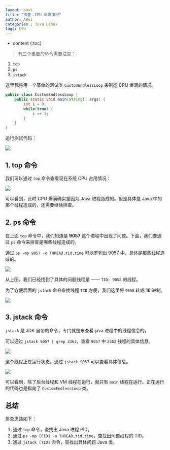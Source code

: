 ```yaml
---
layout: post
title: "排查：CPU 爆满情况"
author: ABei
categories : Java Linux
tags: CPU
---
```

* content
{:toc}

> 有三个重要的命令需要注意：
1.  `top`
1.  `ps`
1.  `jstack`





这里我将用一个简单的测试类 `CustomEndlessLoop` 来制造 CPU 爆满的情况。

```java
public class CustomEndlessLoop {
	public static void main(String[] args) {
		int i = 0;
		while(true) {
			i =+ 1;
		}
	}
}
```

运行测试代码：

![](http://cdn.51leif.com/2019-4-16-post-cpu-100.png)

## 1. top 命令

我们可以通过 `top` 命令查看现在系统 CPU 占用情况：

![](http://cdn.51leif.com/2019-4-16-post-cpu-100-1.png)

可以看到，此时 CPU 爆满确实是因为 Java 进程造成的。但是具体是 Java 中的那个线程造成的，还需要继续排查。

## 2. ps 命令

在上面 `top` 命令中，我们知道是 **9057** 这个进程中出现了问题。下面，我们要通过 `ps` 命令来排查是哪些线程造成的。

通过 `ps -mp 9057 -o THREAD,tid,time` 可以罗列出 9057 中，具体是那些线程造成的。

![](http://cdn.51leif.com/2019-4-16-post-cpu-100-2.png)

从上图，我们已经找到了具体的问题线程是 —— `TID: 9058` 的线程。

为了方便后面的 `jstack` 命令查找线程 `TID` 方便，我们这里将 `9058` 转成 **16** 进制。

![](http://cdn.51leif.com/2019-4-16-post-cpu-100-3.png)

## 3. jstack 命令

`jstack` 是 JDK 自带的命令，专门就是来查看 java 进程中的线程信息的。

可以通过 `jstack 9057 | grep 2362`，查看 `9057` 中 `2362` 线程的具体信息。

![](http://cdn.51leif.com/2019-4-16-post-cpu-100-4.png)

这个线程正在运行状态。通过 `jstack 9057` 可以查看具体信息。

![](http://cdn.51leif.com/2019-4-16-post-cpu-100-5.png)

可以看到，除了后台线程和 VM 线程在运行，就只有 `main` 线程在运行。正在运行的代码也是指向了 `CustomEndlessLoop` 类。

## 总结

排查思路如下：

1.  通过 `top` 命令，查找出 Java 进程 PID。
1.  通过 `ps -mp [PID] -o THREAD,tid,time`，查找出问题线程的 TID。
1.  通过 `jstack [TID]` 命令，查找出具体问题 Java 类。